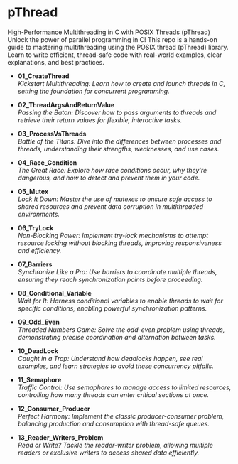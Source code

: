 # pThread
 High-Performance Multithreading in C with POSIX Threads (pThread) Unlock the power of parallel programming in C! This repo is a hands-on guide to mastering multithreading using the POSIX thread (pThread) library. Learn to write efficient, thread-safe code with real-world examples, clear explanations, and best practices.

- **01_CreateThread**  
  *Kickstart Multithreading: Learn how to create and launch threads in C, setting the foundation for concurrent programming.*

- **02_ThreadArgsAndReturnValue**  
  *Passing the Baton: Discover how to pass arguments to threads and retrieve their return values for flexible, interactive tasks.*

- **03_ProcessVsThreads**  
  *Battle of the Titans: Dive into the differences between processes and threads, understanding their strengths, weaknesses, and use cases.*

- **04_Race_Condition**  
  *The Great Race: Explore how race conditions occur, why they’re dangerous, and how to detect and prevent them in your code.*

- **05_Mutex**  
  *Lock It Down: Master the use of mutexes to ensure safe access to shared resources and prevent data corruption in multithreaded environments.*

- **06_TryLock**  
  *Non-Blocking Power: Implement try-lock mechanisms to attempt resource locking without blocking threads, improving responsiveness and efficiency.*

- **07_Barriers**  
  *Synchronize Like a Pro: Use barriers to coordinate multiple threads, ensuring they reach synchronization points before proceeding.*

- **08_Conditional_Variable**  
  *Wait for It: Harness conditional variables to enable threads to wait for specific conditions, enabling powerful synchronization patterns.*

- **09_Odd_Even**  
  *Threaded Numbers Game: Solve the odd-even problem using threads, demonstrating precise coordination and alternation between tasks.*

- **10_DeadLock**  
  *Caught in a Trap: Understand how deadlocks happen, see real examples, and learn strategies to avoid these concurrency pitfalls.*

- **11_Semaphore**  
  *Traffic Control: Use semaphores to manage access to limited resources, controlling how many threads can enter critical sections at once.*

- **12_Consumer_Producer**  
  *Perfect Harmony: Implement the classic producer-consumer problem, balancing production and consumption with thread-safe queues.*

- **13_Reader_Writers_Problem**  
  *Read or Write? Tackle the reader-writer problem, allowing multiple readers or exclusive writers to access shared data efficiently.*
